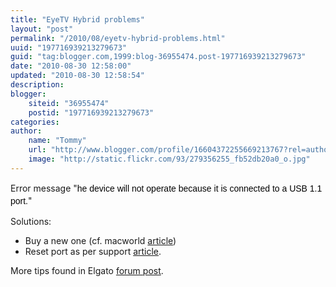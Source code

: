 ```yaml
---
title: "EyeTV Hybrid problems"
layout: "post"
permalink: "/2010/08/eyetv-hybrid-problems.html"
uuid: "197716939213279673"
guid: "tag:blogger.com,1999:blog-36955474.post-197716939213279673"
date: "2010-08-30 12:58:00"
updated: "2010-08-30 12:58:54"
description: 
blogger:
    siteid: "36955474"
    postid: "197716939213279673"
categories: 
author: 
    name: "Tommy"
    url: "http://www.blogger.com/profile/16604372255669213767?rel=author"
    image: "http://static.flickr.com/93/279356255_fb52db20a0_o.jpg"
---
```


<div class="css-full-post-content js-full-post-content">
<p>Error message "﻿<span style="color: #030303; font-family: Arial, Helvetica, sans-serif; font-size: 14px; line-height: 20px;">he device will not operate because it is connected to a USB 1.1 port.</span>"</p><p>Solutions:</p><ul><li>Buy a new one (cf. macworld <a href="http://www.macworld.com/article/139699/2009/03/eyetv_support.html">article</a>)</li><li>Reset port as per support <a href="http://support.elgato.com/index.php?_m=knowledgebase&amp;_a=viewarticle&amp;kbarticleid=3126">article</a>.</li></ul><p>More tips found in Elgato <a href="http://forums.elgato.com/viewtopic.php?f=12&amp;t=153">forum post</a>.</p>
</div>